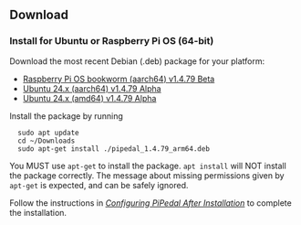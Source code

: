 ## Download

### Install for Ubuntu or Raspberry Pi OS (64-bit)

Download the most recent Debian (.deb) package for your platform:

- [Raspberry Pi OS bookworm (aarch64) v1.4.79 Beta](https://github.com/rerdavies/pipedal/releases/download/v1.4.79/pipedal_1.4.79_arm64.deb)
- [Ubuntu 24.x (aarch64) v1.4.79 Alpha](https://github.com/rerdavies/pipedal/releases/download/v1.4.79/pipedal_1.4.79_arm64.deb)
- [Ubuntu 24.x (amd64) v1.4.79 Alpha](https://github.com/rerdavies/pipedal/releases/download/v1.4.79/pipedal_1.4.79_amd64.deb)


Install the package by running 

```
  sudo apt update
  cd ~/Downloads  
  sudo apt-get install ./pipedal_1.4.79_arm64.deb
```
You MUST use `apt-get` to install the package. `apt install` will NOT install the package correctly. The message about missing permissions given by `apt-get` is
expected, and can be safely ignored.

Follow the instructions in [_Configuring PiPedal After Installation_](https://rerdavies.github.io/pipedal/Configuring.html) to complete the installation.
